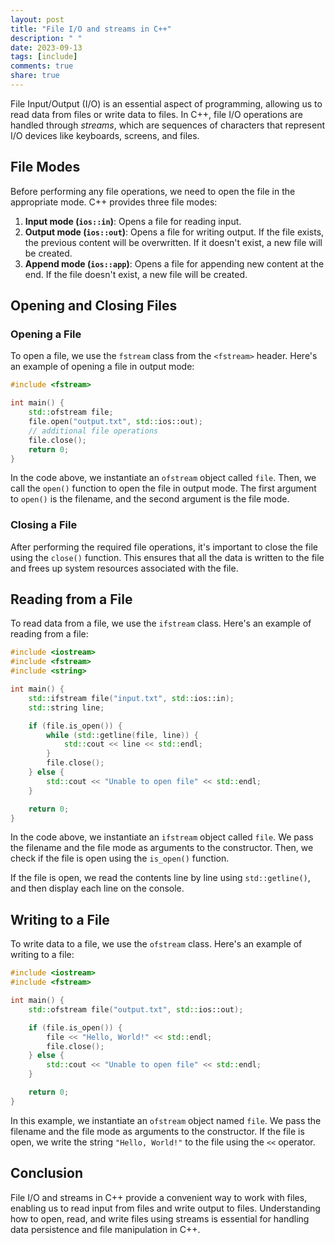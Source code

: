 ```yaml
---
layout: post
title: "File I/O and streams in C++"
description: " "
date: 2023-09-13
tags: [include]
comments: true
share: true
---
```


File Input/Output (I/O) is an essential aspect of programming, allowing us to read data from files or write data to files. In C++, file I/O operations are handled through *streams*, which are sequences of characters that represent I/O devices like keyboards, screens, and files.

## File Modes

Before performing any file operations, we need to open the file in the appropriate mode. C++ provides three file modes:

1. **Input mode (`ios::in`)**: Opens a file for reading input.
2. **Output mode (`ios::out`)**: Opens a file for writing output. If the file exists, the previous content will be overwritten. If it doesn't exist, a new file will be created.
3. **Append mode (`ios::app`)**: Opens a file for appending new content at the end. If the file doesn't exist, a new file will be created.

## Opening and Closing Files

### Opening a File

To open a file, we use the `fstream` class from the `<fstream>` header. Here's an example of opening a file in output mode:

```cpp
#include <fstream>

int main() {
    std::ofstream file;
    file.open("output.txt", std::ios::out);
    // additional file operations
    file.close();
    return 0;
}
```

In the code above, we instantiate an `ofstream` object called `file`. Then, we call the `open()` function to open the file in output mode. The first argument to `open()` is the filename, and the second argument is the file mode.

### Closing a File

After performing the required file operations, it's important to close the file using the `close()` function. This ensures that all the data is written to the file and frees up system resources associated with the file.

## Reading from a File

To read data from a file, we use the `ifstream` class. Here's an example of reading from a file:

```cpp
#include <iostream>
#include <fstream>
#include <string>

int main() {
    std::ifstream file("input.txt", std::ios::in);
    std::string line;

    if (file.is_open()) {
        while (std::getline(file, line)) {
            std::cout << line << std::endl;
        }
        file.close();
    } else {
        std::cout << "Unable to open file" << std::endl;
    }

    return 0;
}
```

In the code above, we instantiate an `ifstream` object called `file`. We pass the filename and the file mode as arguments to the constructor. Then, we check if the file is open using the `is_open()` function.

If the file is open, we read the contents line by line using `std::getline()`, and then display each line on the console.

## Writing to a File

To write data to a file, we use the `ofstream` class. Here's an example of writing to a file:

```cpp
#include <iostream>
#include <fstream>

int main() {
    std::ofstream file("output.txt", std::ios::out);

    if (file.is_open()) {
        file << "Hello, World!" << std::endl;
        file.close();
    } else {
        std::cout << "Unable to open file" << std::endl;
    }

    return 0;
}
```

In this example, we instantiate an `ofstream` object named `file`. We pass the filename and the file mode as arguments to the constructor. If the file is open, we write the string `"Hello, World!"` to the file using the `<<` operator.

## Conclusion

File I/O and streams in C++ provide a convenient way to work with files, enabling us to read input from files and write output to files. Understanding how to open, read, and write files using streams is essential for handling data persistence and file manipulation in C++.